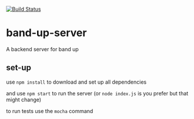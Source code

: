 [![Build Status](https://travis-ci.org/BandUp/band-up-server.svg?branch=master)](https://travis-ci.org/gardyna/band-up-server)
# band-up-server
A backend server for band up

## set-up
use `npm install` to download and set up all dependencies

and use `npm start` to run the server (or `node index.js` is you prefer but that might change)

to run tests use the `mocha` command
